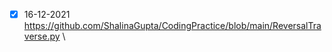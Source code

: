 - [x] 16-12-2021 \
https://github.com/ShalinaGupta/CodingPractice/blob/main/ReversalTraverse.py \


